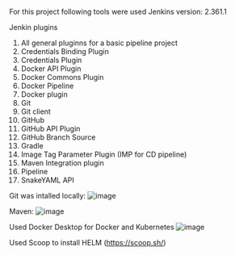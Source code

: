 For this project following tools were used
Jenkins version: 2.361.1

Jenkin plugins
1. All general pluginns for a basic pipeline project
2. Credentials Binding Plugin
3. Credentials Plugin
4. Docker API Plugin
5. Docker Commons Plugin
6. Docker Pipeline
7. Docker plugin
8. Git
9. Git client
10. GitHub
11. GitHub API Plugin
12. GitHub Branch Source
13. Gradle
14. Image Tag Parameter Plugin (IMP for CD pipeline)
15. Maven Integration plugin
16. Pipeline
17. SnakeYAML API

Git was intalled locally:
![image](https://user-images.githubusercontent.com/82196453/215253276-4896ccd0-d144-46ce-b36b-03c2372ff525.png)


Maven:
![image](https://user-images.githubusercontent.com/82196453/215253260-d3aa374e-2961-4fe3-b822-173b63441e08.png)


Used Docker Desktop for Docker and Kubernetes
![image](https://user-images.githubusercontent.com/82196453/215253213-e38ee18f-c07f-482d-b4c3-42ab9b87a8ea.png)


Used Scoop to install HELM
(https://scoop.sh/) 

